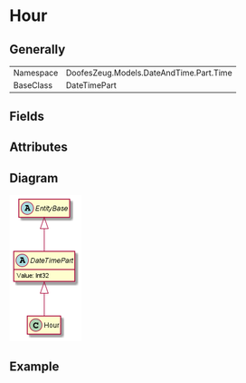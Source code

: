 ﻿# Hour

## Generally

|||
|-|-|
|Namespace|DoofesZeug.Models.DateAndTime.Part.Time|
|BaseClass|DateTimePart|

## Fields

## Attributes

## Diagram

![Hour.png](./Hour.png "Hour")

## Example

